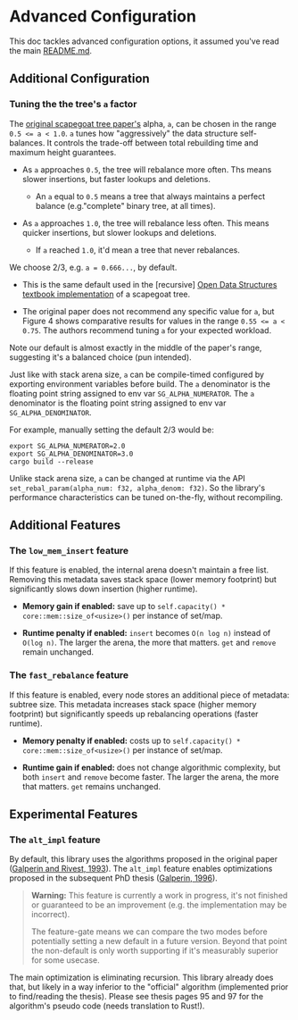 # Advanced Configuration

This doc tackles advanced configuration options, it assumed you've read the main [README.md](https://github.com/tnballo/scapegoat/blob/master/README.md).

## Additional Configuration

### Tuning the the tree's `a` factor

The [original scapegoat tree paper's](https://people.csail.mit.edu/rivest/pubs/GR93.pdf) alpha, `a`, can be chosen in the range `0.5 <= a < 1.0`.
`a` tunes how "aggressively" the data structure self-balances.
It controls the trade-off between total rebuilding time and maximum height guarantees.

* As `a` approaches `0.5`, the tree will rebalance more often. Ths means slower insertions, but faster lookups and deletions.
	* An `a` equal to `0.5` means a tree that always maintains a perfect balance (e.g."complete" binary tree, at all times).

* As `a` approaches `1.0`, the tree will rebalance less often. This means quicker insertions, but slower lookups and deletions.
	* If `a` reached `1.0`, it'd mean a tree that never rebalances.

We choose 2/3, e.g. `a = 0.666...`, by default.

* This is the same  default used in the [recursive] [Open Data Structures textbook implementation](https://opendatastructures.org/ods-java/8_Scapegoat_Trees.html) of a scapegoat tree.

* The original paper does not recommend any specific value for `a`, but Figure 4 shows comparative results for values in the range `0.55 <= a < 0.75`. The authors recommend tuning `a` for your expected workload.

Note our default is almost exactly in the middle of the paper's range, suggesting it's a balanced choice (pun intended).

Just like with stack arena size, `a` can be compile-timed configured by exporting environment variables before build.
The `a` denominator is the floating point string assigned to env var `SG_ALPHA_NUMERATOR`.
The `a` denominator is the floating point string assigned to env var `SG_ALPHA_DENOMINATOR`.

For example, manually setting the default 2/3 would be:

```
export SG_ALPHA_NUMERATOR=2.0
export SG_ALPHA_DENOMINATOR=3.0
cargo build --release
```

Unlike stack arena size, `a` can be changed at runtime via the API `set_rebal_param(alpha_num: f32, alpha_denom: f32)`.
So the library's performance characteristics can be tuned on-the-fly, without recompiling.

## Additional Features

### The `low_mem_insert` feature

If this feature is enabled, the internal arena doesn't maintain a free list.
Removing this metadata saves stack space (lower memory footprint) but significantly slows down insertion (higher runtime).

* **Memory gain if enabled:** save up to `self.capacity() * core::mem::size_of<usize>()` per instance of set/map.

* **Runtime penalty if enabled:** `insert` becomes `O(n log n)` instead of `O(log n)`. The larger the arena, the more that matters. `get` and `remove` remain unchanged.

### The `fast_rebalance` feature

If this feature is enabled, every node stores an additional piece of metadata: subtree size.
This metadata increases stack space (higher memory footprint) but significantly speeds up rebalancing operations (faster runtime).

* **Memory penalty if enabled:** costs up to `self.capacity() * core::mem::size_of<usize>()` per instance of set/map.

* **Runtime gain if enabled:** does not change algorithmic complexity, but both `insert` and `remove` become faster. The larger the arena, the more that matters. `get` remains unchanged.

## Experimental Features

### The `alt_impl` feature

By default, this library uses the algorithms proposed in the original paper ([Galperin and Rivest, 1993](https://people.csail.mit.edu/rivest/pubs/GR93.pdf)).
The `alt_impl` feature enables optimizations proposed in the subsequent PhD thesis ([Galperin, 1996](https://dspace.mit.edu/handle/1721.1/10639)).

> **Warning:** This feature is currently a work in progress, it's not finished or guaranteed to be an improvement (e.g. the implementation may be incorrect).
>
> The feature-gate means we can compare the two modes before potentially setting a new default in a future version.
> Beyond that point the non-default is only worth supporting if it's measurably superior for some usecase.

The main optimization is eliminating recursion.
This library already does that, but likely in a way inferior to the "official" algorithm (implemented prior to find/reading the thesis). Please see thesis pages 95 and 97 for the algorithm's pseudo code (needs translation to Rust!).

